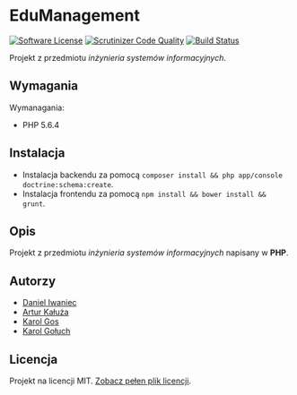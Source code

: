 # EduManagement

[![Software License](https://img.shields.io/badge/license-MIT-brightgreen.svg?style=flat)](LICENSE.md)
[![Scrutinizer Code Quality](https://scrutinizer-ci.com/g/daniel-iwaniec/ISI-PRO/badges/quality-score.png?b=master)](https://scrutinizer-ci.com/g/daniel-iwaniec/ISI-PRO/?branch=master)
[![Build Status](https://travis-ci.org/daniel-iwaniec/ISI-PRO.svg?branch=master)](https://travis-ci.org/daniel-iwaniec/ISI-PRO)

Projekt z przedmiotu *inżynieria systemów informacyjnych*.

## Wymagania

Wymanagania:

- PHP 5.6.4

## Instalacja

- Instalacja backendu za pomocą `composer install && php app/console doctrine:schema:create`.
- Instalacja frontendu za pomocą `npm install && bower install && grunt`.

## Opis

Projekt z przedmiotu *inżynieria systemów informacyjnych* napisany w **PHP**.

## Autorzy

- [Daniel Iwaniec](https://github.com/daniel-iwaniec)
- [Artur Kałuża](https://github.com/arturro2828)
- [Karol Gos](https://github.com/Gosu92)
- [Karol Gołuch](https://github.com/gck-cc)

## Licencja

Projekt na licencji MIT. [Zobacz pełen plik licencji](LICENSE.md).
